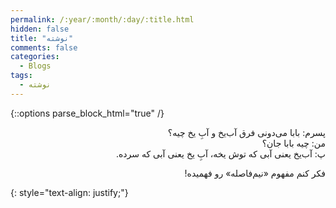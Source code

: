 ```yaml
---
permalink: /:year/:month/:day/:title.html
hidden: false
title: "نوشته"
comments: false
categories:
  - Blogs
tags:
  - نوشته
---
```


{::options parse_block_html="true" /}
<div dir='rtl' align='right'>
پسرم: بابا می‌دونی فرق آب‌یخ و آبِ یخ چیه؟<br>
من: چیه بابا جان؟<br>
پ: آب‌یخ یعنی آبی که توش یخه، آبِ یخ یعنی آبی که سرده.

فکر کنم مفهوم «نیم‌فاصله» رو فهمیده!
</div>
{: style="text-align: justify;"}